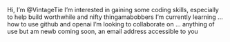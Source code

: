 Hi, I’m @VintageTie
I’m interested in gaining some coding skills, especially to help build worthwhile and nifty thingamabobbers
I’m currently learning ... how to use github and openai
I’m looking to collaborate on ... anything of use but am newb
 coming soon, an email address accessible to you

<!---
VintageTie/VintageTie is a ✨ special ✨ repository because its `README.md` (this file) appears on your GitHub profile.
You can click the Preview link to take a look at your changes.
--->
